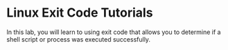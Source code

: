 # Linux Exit Code Tutorials

In this lab, you will learn to using exit code that allows you to determine if a shell script or process was executed successfully.
